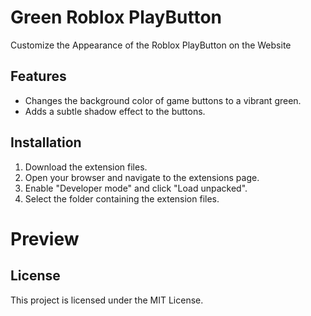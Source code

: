 # Green Roblox PlayButton

Customize the Appearance of the Roblox PlayButton on the Website

## Features

- Changes the background color of game buttons to a vibrant green.
- Adds a subtle shadow effect to the buttons.

## Installation

1. Download the extension files.
2. Open your browser and navigate to the extensions page.
3. Enable "Developer mode" and click "Load unpacked".
4. Select the folder containing the extension files.

# Preview

## License

This project is licensed under the MIT License.
